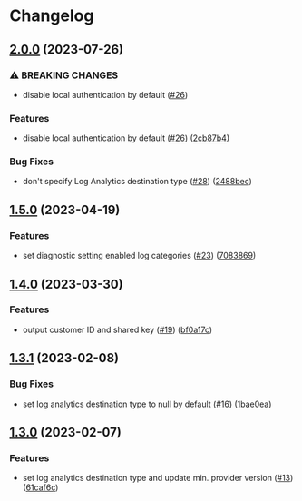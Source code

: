 # Changelog

## [2.0.0](https://github.com/equinor/terraform-azurerm-log-analytics/compare/v1.5.0...v2.0.0) (2023-07-26)


### ⚠ BREAKING CHANGES

* disable local authentication by default ([#26](https://github.com/equinor/terraform-azurerm-log-analytics/issues/26))

### Features

* disable local authentication by default ([#26](https://github.com/equinor/terraform-azurerm-log-analytics/issues/26)) ([2cb87b4](https://github.com/equinor/terraform-azurerm-log-analytics/commit/2cb87b49a04044ed3faefef487c9862e094ee382))


### Bug Fixes

* don't specify Log Analytics destination type ([#28](https://github.com/equinor/terraform-azurerm-log-analytics/issues/28)) ([2488bec](https://github.com/equinor/terraform-azurerm-log-analytics/commit/2488becb33e484e064fc23c4603c3d4484a86f46))

## [1.5.0](https://github.com/equinor/terraform-azurerm-log-analytics/compare/v1.4.0...v1.5.0) (2023-04-19)


### Features

* set diagnostic setting enabled log categories ([#23](https://github.com/equinor/terraform-azurerm-log-analytics/issues/23)) ([7083869](https://github.com/equinor/terraform-azurerm-log-analytics/commit/708386906c92200291191a5f7d63fec370776940))

## [1.4.0](https://github.com/equinor/terraform-azurerm-log-analytics/compare/v1.3.1...v1.4.0) (2023-03-30)


### Features

* output customer ID and shared key ([#19](https://github.com/equinor/terraform-azurerm-log-analytics/issues/19)) ([bf0a17c](https://github.com/equinor/terraform-azurerm-log-analytics/commit/bf0a17cf1593798382cf187640295d826e10a2fb))

## [1.3.1](https://github.com/equinor/terraform-azurerm-log-analytics/compare/v1.3.0...v1.3.1) (2023-02-08)


### Bug Fixes

* set log analytics destination type to null by default ([#16](https://github.com/equinor/terraform-azurerm-log-analytics/issues/16)) ([1bae0ea](https://github.com/equinor/terraform-azurerm-log-analytics/commit/1bae0eabbb9ea0cf7d7c580713c3d692d5cb7222))

## [1.3.0](https://github.com/equinor/terraform-azurerm-log-analytics/compare/v1.2.0...v1.3.0) (2023-02-07)


### Features

* set log analytics destination type and update min. provider version ([#13](https://github.com/equinor/terraform-azurerm-log-analytics/issues/13)) ([61caf6c](https://github.com/equinor/terraform-azurerm-log-analytics/commit/61caf6c605e8a0d8e1087908953d595b248fe786))
